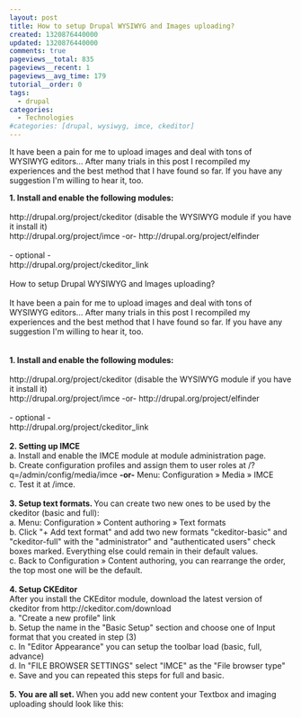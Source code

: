 ```yaml
---
layout: post
title: How to setup Drupal WYSIWYG and Images uploading?
created: 1320876440000
updated: 1320876440000
comments: true
pageviews__total: 835
pageviews__recent: 1
pageviews__avg_time: 179
tutorial__order: 0
tags:
  - drupal
categories:
  - Technologies
#categories: [drupal, wysiwyg, imce, ckeditor]
---
```

<p>It have been a pain for me to upload images and deal with tons of WYSIWYG editors... After many trials in this post I recompiled my experiences and the best method that I have found so far. If you have any suggestion I&#39;m willing to hear it, too.</p>
<!--More-->
<div>
	<strong>1. Install and enable the following modules:</strong></div>
<div>
	&nbsp;</div>
<div>
	http://drupal.org/project/ckeditor (disable the WYSIWYG module if you have it install it)</div>
<div>
	http://drupal.org/project/imce -or- http://drupal.org/project/elfinder</div>
<div>
	&nbsp;</div>
<div>
	- optional -</div>
<div>
	http://drupal.org/project/ckeditor_link</div>
<div>
	&nbsp;</div>
<div>
	<div>
		How to setup Drupal WYSIWYG and Images uploading?</div>
	<div>
		&nbsp;</div>
	<div>
		It have been a pain for me to upload images and deal with tons of WYSIWYG editors... After many trials in this post I recompiled my experiences and the best method that I have found so far. If you have any suggestion I&#39;m willing to hear it, too.</div>
	<div>
		&nbsp;</div>
	<div>
		&nbsp;</div>
	<div>
		<strong>1. Install and enable the following modules:</strong></div>
	<div>
		&nbsp;</div>
	<div>
		http://drupal.org/project/ckeditor (disable the WYSIWYG module if you have it install it)</div>
	<div>
		http://drupal.org/project/imce -or- http://drupal.org/project/elfinder</div>
	<div>
		&nbsp;</div>
	<div>
		- optional -</div>
	<div>
		http://drupal.org/project/ckeditor_link</div>
	<div>
		&nbsp;</div>
	<div>
		<strong>2. Setting up IMCE</strong></div>
	<div>
		a. Install and enable the IMCE module at module administration page.</div>
	<div>
		b. Create configuration profiles and assign them to user roles at /?q=/admin/config/media/imce <strong>-or-</strong> Menu: Configuration &raquo; Media &raquo; IMCE&nbsp;</div>
	<div>
		c. Test it at /imce.</div>
	<div>
		&nbsp;</div>
	<div>
		<strong>3. Setup text formats. </strong>You can create two new ones to be used by the ckeditor (basic and full):</div>
	<div>
		a. Menu: Configuration &raquo; Content authoring &raquo; Text formats</div>
	<div>
		b. Click &quot;+ Add text format&quot; and add two new formats &quot;ckeditor-basic&quot; and &quot;ckeditor-full&quot; with the &quot;administrator&quot; and &quot;authenticated users&quot; check boxes marked. Everything else could remain in their default values.</div>
	<div>
		c. Back to Configuration &raquo; Content authoring, you can rearrange the order, the top most one will be the default.</div>
	<div>
		&nbsp;</div>
	<div>
		<strong>4. Setup CKEditor</strong></div>
	<div>
		After you install the CKEditor module, download the latest version of ckeditor from http://ckeditor.com/download</div>
	<div>
		a. &quot;Create a new profile&quot; link</div>
	<div>
		b. Setup the name in the &quot;Basic Setup&quot; section and choose one of Input format that you created in step (3)</div>
	<div>
		c. In &quot;Editor Appearance&quot; you can setup the toolbar load (basic, full, advance)</div>
	<div>
		d. In &quot;FILE BROWSER SETTINGS&quot; select &quot;IMCE&quot; as the &quot;File browser type&quot;</div>
	<div>
		e. Save and you can repeated this steps for full and basic.</div>
	<div>
		&nbsp;</div>
	<div>
		<strong>5. You are all set.&nbsp;</strong>When you add new content your Textbox and imaging uploading should look like this:</div>
</div>
<div>
	&nbsp;</div>
<div>

<!-- <img alt="" src="http://adrianmejiarosario.com/sites/default/files/Screen%20Shot%202011-11-09%20at%205.05.23%20PM.png" style="width: 500px; height: 325px; " /> -->
</div>
<div>
	&nbsp;</div>

